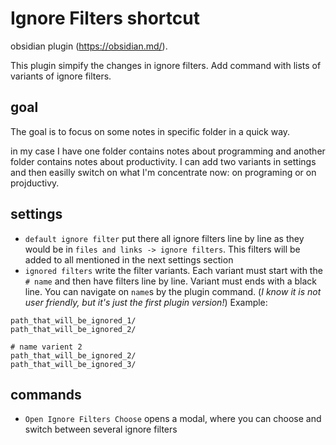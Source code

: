 # Ignore Filters shortcut
obsidian plugin (https://obsidian.md/).

This plugin simpify the changes in ignore filters. Add command with lists of variants of ignore filters.

## goal
The goal is to focus on some notes in specific folder in a quick way.

in my case I have one folder contains notes about programming and another folder contains notes about productivity. I can add two variants in settings and then easilly switch on what I'm concentrate now: on programing or on projductivy.

## settings
- `default ignore filter` put there all ignore filters line by line as they would be in `files and links -> ignore filters`. This filters will be added to all mentioned in the next settings section 
- `ignored filters` write the filter variants. Each variant must start with the `# name` and then have filters line by line. Variant must ends with a black line. You can navigate on `name`s by the plugin command. (*I know it is not user friendly, but it's just the first plugin version!*) Example:
```# name varient 1
path_that_will_be_ignored_1/
path_that_will_be_ignored_2/

# name varient 2
path_that_will_be_ignored_2/
path_that_will_be_ignored_3/
```

## commands
- `Open Ignore Filters Choose` opens a modal, where you can choose and switch between several ignore filters